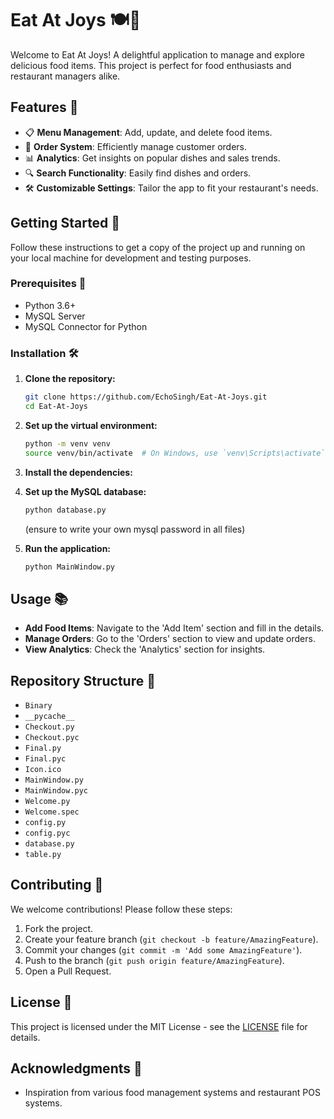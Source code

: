 # Eat At Joys 🍽️🎉

Welcome to Eat At Joys! A delightful application to manage and explore delicious food items. This project is perfect for food enthusiasts and restaurant managers alike.

## Features 🌟

- 📋 **Menu Management**: Add, update, and delete food items.
- 🛒 **Order System**: Efficiently manage customer orders.
- 📊 **Analytics**: Get insights on popular dishes and sales trends.
- 🔍 **Search Functionality**: Easily find dishes and orders.
- 🛠️ **Customizable Settings**: Tailor the app to fit your restaurant's needs.

## Getting Started 🚀

Follow these instructions to get a copy of the project up and running on your local machine for development and testing purposes.

### Prerequisites 🧰

- Python 3.6+
- MySQL Server
- MySQL Connector for Python

### Installation 🛠️

1. **Clone the repository:**

    ```bash
    git clone https://github.com/EchoSingh/Eat-At-Joys.git
    cd Eat-At-Joys
    ```

2. **Set up the virtual environment:**

    ```sh
    python -m venv venv
    source venv/bin/activate  # On Windows, use `venv\Scripts\activate`
    ```

3. **Install the dependencies:**

4. **Set up the MySQL database:**

    ```sh
    python database.py
    ```
    (ensure to write your own mysql password in all files)
6. **Run the application:**

    ```bash
    python MainWindow.py
    ```

## Usage 📚

- **Add Food Items**: Navigate to the 'Add Item' section and fill in the details.
- **Manage Orders**: Go to the 'Orders' section to view and update orders.
- **View Analytics**: Check the 'Analytics' section for insights.

## Repository Structure 📁

- `Binary`
- `__pycache__`
- `Checkout.py`
- `Checkout.pyc`
- `Final.py`
- `Final.pyc`
- `Icon.ico`
- `MainWindow.py`
- `MainWindow.pyc`
- `Welcome.py`
- `Welcome.spec`
- `config.py`
- `config.pyc`
- `database.py`
- `table.py`

## Contributing 🤝

We welcome contributions! Please follow these steps:

1. Fork the project.
2. Create your feature branch (`git checkout -b feature/AmazingFeature`).
3. Commit your changes (`git commit -m 'Add some AmazingFeature'`).
4. Push to the branch (`git push origin feature/AmazingFeature`).
5. Open a Pull Request.

## License 📄

This project is licensed under the MIT License - see the [LICENSE](LICENSE) file for details.

## Acknowledgments 🙏

- Inspiration from various food management systems and restaurant POS systems.
